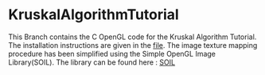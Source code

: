 # KruskalAlgorithmTutorial

This Branch contains the C OpenGL code for the Kruskal Algorithm Tutorial. 
The installation instructions are given in the [file](How_to_setup.txt).
The image texture mapping procedure has been simplified using the Simple OpenGL Image Library(SOIL). 
The library can be found here : [SOIL](http://www.lonesock.net/soil.html)
